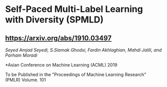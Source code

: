 # Self-Paced Multi-Label Learning with Diversity (SPMLD)

  ## https://arxiv.org/abs/1910.03497

  
  *Seyed Amjad Seyedi, S.Siamak Ghodsi, Fardin Akhlaghian, Mahdi Jalili, and Parham Moradi*
  
  *Asian Conference on Machine Learning (ACML) 2019
  
  To be Published in the "Proceedings of Machine Learning Research" (PMLR) Volume. 101
